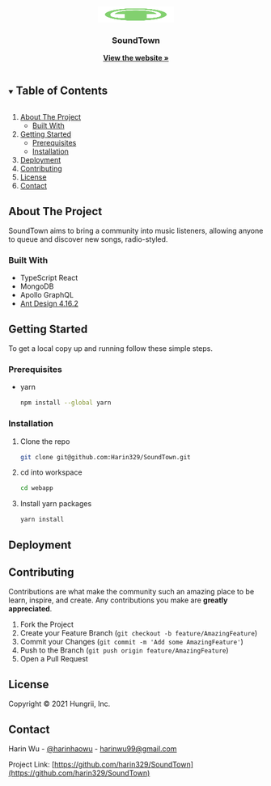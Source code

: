 <!-- PROJECT LOGO -->
<br />
<p align="center">
  <a href="https://github.com/harin329/SoundTown">
    <img src="webapp/src/images/logo.png" alt="Logo" width="150" height="30" resize>
  </a>

  <h3 align="center">SoundTown</h3>

  <p align="center">
    <a href="https://soundtown.harinwu.com"><strong>View the website »</strong></a>
  </p>
</p>



<!-- TABLE OF CONTENTS -->
<details open="open">
  <summary><h2 style="display: inline-block">Table of Contents</h2></summary>
  <ol>
    <li>
      <a href="#about-the-project">About The Project</a>
      <ul>
        <li><a href="#built-with">Built With</a></li>
      </ul>
    </li>
    <li>
      <a href="#getting-started">Getting Started</a>
      <ul>
        <li><a href="#prerequisites">Prerequisites</a></li>
        <li><a href="#installation">Installation</a></li>
      </ul>
    </li>
    <li><a href="#usage">Deployment</a></li>
    <li><a href="#contributing">Contributing</a></li>
    <li><a href="#license">License</a></li>
    <li><a href="#contact">Contact</a></li>
  </ol>
</details>



<!-- ABOUT THE PROJECT -->
## About The Project

SoundTown aims to bring a community into music listeners, allowing anyone to queue and discover new songs, radio-styled.


### Built With

* TypeScript React
* MongoDB
* Apollo GraphQL
* [Ant Design 4.16.2](https://github.com/ant-design/ant-design/)


<!-- GETTING STARTED -->
## Getting Started

To get a local copy up and running follow these simple steps.

### Prerequisites

* yarn
  ```sh
  npm install --global yarn
  ```

### Installation

1. Clone the repo
   ```sh
   git clone git@github.com:Harin329/SoundTown.git
   ```
2. cd into workspace
   ```sh
   cd webapp
   ```
3. Install yarn packages
   ```sh
   yarn install
   ```



<!-- DEPLOYMENT EXAMPLES -->
## Deployment


<!-- CONTRIBUTING -->
## Contributing

Contributions are what make the community such an amazing place to be learn, inspire, and create. Any contributions you make are **greatly appreciated**.

1. Fork the Project
2. Create your Feature Branch (`git checkout -b feature/AmazingFeature`)
3. Commit your Changes (`git commit -m 'Add some AmazingFeature'`)
4. Push to the Branch (`git push origin feature/AmazingFeature`)
5. Open a Pull Request



<!-- LICENSE -->
## License

Copyright © 2021 Hungrii, Inc.



<!-- CONTACT -->
## Contact

Harin Wu - [@harinhaowu](https://twitter.com/harinhaowu) - harinwu99@gmail.com

Project Link: [https://github.com/harin329/SoundTown](https://github.com/harin329/SoundTown)


